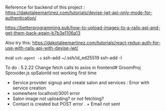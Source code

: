 Reference for backend of this project :
https://dakotaleemartinez.com/tutorials/devise-jwt-api-only-mode-for-authentication/

https://betterprogramming.pub/how-to-upload-images-to-a-rails-api-and-get-them-back-again-b7b3e1106a13

Also try this:
https://dakotaleemartinez.com/tutorials/react-redux-auth-for-use-with-rails-api-with-devise-jwt/


eval `ssh-agent -s`
ssh-add ~/.ssh/id_ed25519
ssh-add -l

To do : 5.2.22
Change fetch calls to axios in frontend# GroomProj
Sprovider.js spSalonId not working first time
* Service provider signup and create salon and services : Error with service creation
* somewhere localhost/3001 error
* Salon image not uploading? or not fetching?
* Contact is created but POST error . + Email not sent